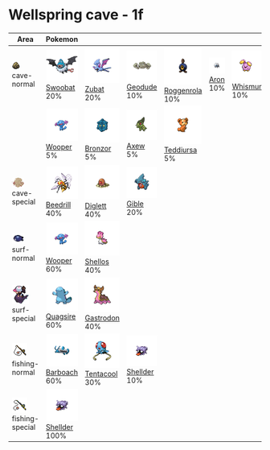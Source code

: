 # Wellspring cave - 1f

| Area                                                                             | Pokemon                                                                        | &nbsp;                                                                          | &nbsp;                                                                        | &nbsp;                                                                            | &nbsp;                                                                | &nbsp;                                                                      |
| -------------------------------------------------------------------------------- | ------------------------------------------------------------------------------ | ------------------------------------------------------------------------------- | ----------------------------------------------------------------------------- | --------------------------------------------------------------------------------- | --------------------------------------------------------------------- | --------------------------------------------------------------------------- |
| ![cave-normal](../../img/items/cave-normal.png)<br/>cave-normal<br/>             | ![swoobat](../../img/pokemon/528.png) <br/>[Swoobat](/pokemon/528) <br/>20%    | ![zubat](../../img/pokemon/041.png) <br/>[Zubat](/pokemon/041) <br/>20%         | ![geodude](../../img/pokemon/074.png) <br/>[Geodude](/pokemon/074) <br/>10%   | ![roggenrola](../../img/pokemon/524.png) <br/>[Roggenrola](/pokemon/524) <br/>10% | ![aron](../../img/pokemon/304.png) <br/>[Aron](/pokemon/304) <br/>10% | ![whismur](../../img/pokemon/293.png) <br/>[Whismur](/pokemon/293) <br/>10% |
|                                                                                  | ![wooper](../../img/pokemon/194.png) <br/>[Wooper](/pokemon/194) <br/>5%       | ![bronzor](../../img/pokemon/436.png) <br/>[Bronzor](/pokemon/436) <br/>5%      | ![axew](../../img/pokemon/610.png) <br/>[Axew](/pokemon/610) <br/>5%          | ![teddiursa](../../img/pokemon/216.png) <br/>[Teddiursa](/pokemon/216) <br/>5%    |
| ![cave-special](../../img/items/cave-special.png)<br/>cave-special<br/>          | ![beedrill](../../img/pokemon/015.png) <br/>[Beedrill](/pokemon/015) <br/>40%  | ![diglett](../../img/pokemon/050.png) <br/>[Diglett](/pokemon/050) <br/>40%     | ![gible](../../img/pokemon/443.png) <br/>[Gible](/pokemon/443) <br/>20%       |
| ![surf-normal](../../img/items/surf-normal.png)<br/>surf-normal<br/>             | ![wooper](../../img/pokemon/194.png) <br/>[Wooper](/pokemon/194) <br/>60%      | ![shellos](../../img/pokemon/422.png) <br/>[Shellos](/pokemon/422) <br/>40%     |
| ![surf-special](../../img/items/surf-special.png)<br/>surf-special<br/>          | ![quagsire](../../img/pokemon/195.png) <br/>[Quagsire](/pokemon/195) <br/>60%  | ![gastrodon](../../img/pokemon/423.png) <br/>[Gastrodon](/pokemon/423) <br/>40% |
| ![fishing-normal](../../img/items/fishing-normal.png)<br/>fishing-normal<br/>    | ![barboach](../../img/pokemon/339.png) <br/>[Barboach](/pokemon/339) <br/>60%  | ![tentacool](../../img/pokemon/072.png) <br/>[Tentacool](/pokemon/072) <br/>30% | ![shellder](../../img/pokemon/090.png) <br/>[Shellder](/pokemon/090) <br/>10% |
| ![fishing-special](../../img/items/fishing-special.png)<br/>fishing-special<br/> | ![shellder](../../img/pokemon/090.png) <br/>[Shellder](/pokemon/090) <br/>100% |
